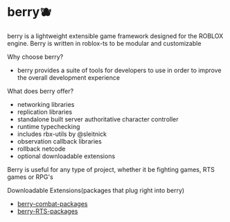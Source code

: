 # berry🫐
berry is a lightweight extensible game framework designed for the ROBLOX engine. Berry is written in roblox-ts to be modular and customizable

Why choose berry?
- berry provides a suite of tools for developers to use in order to improve the overall development experience

What does berry offer?
- networking libraries
- replication libraries
- standalone built server authoritative character controller
- runtime typechecking
- includes rbx-utils by @sleitnick
- observation callback libraries
- rollback netcode
- optional downloadable extensions

Berry is useful for any type of project, whether it be fighting games, RTS games or RPG's

Downloadable Extensions(packages that plug right into berry)
- [berry-combat-packages](https://github.com/321-Closet/berry/tree/combat-packages)
- [berry-RTS-packages]()
